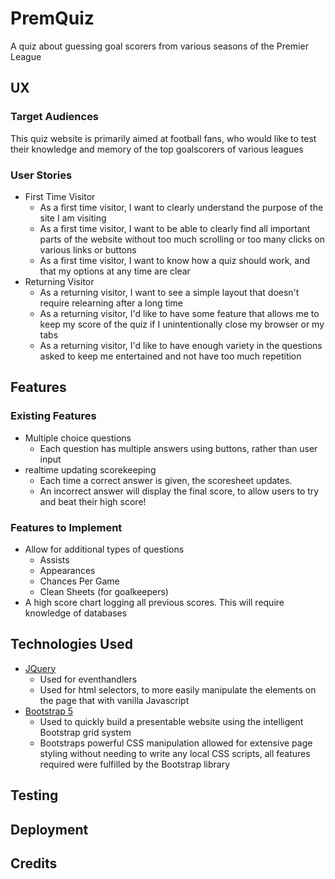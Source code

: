 PremQuiz
======
A quiz about guessing goal scorers from various seasons of the Premier League


## UX
### Target Audiences
This quiz website is primarily aimed at football fans, who would like to test their knowledge and memory of the top goalscorers of various leagues
### User Stories
* First Time Visitor
  * As a first time visitor, I want to clearly understand the purpose of the site I am visiting
  * As a first time visitor, I want to be able to clearly find all important parts of the website without too much scrolling or too many clicks on various links or buttons
  * As a first time visitor, I want to know how a quiz should work, and that my options at any time are clear
* Returning Visitor
  * As a returning visitor, I want to see a simple layout that doesn't require relearning after a long time
  * As a returning visitor, I'd like to have some feature that allows me to keep my score of the quiz if I unintentionally close my browser or my tabs
  * As a returning visitor, I'd like to have enough variety in the questions asked to keep me entertained and not have too much repetition

## Features

### Existing Features
* Multiple choice questions
  * Each question has multiple answers using buttons, rather than user input
* realtime updating scorekeeping
  * Each time a correct answer is given, the scoresheet updates.
  * An incorrect answer will display the final score, to allow users to try and beat their high score!

### Features to Implement
* Allow for additional types of questions
  * Assists
  * Appearances
  * Chances Per Game
  * Clean Sheets (for goalkeepers)
* A high score chart logging all previous scores. This will require knowledge of databases

## Technologies Used

* [JQuery](https://jquery.com/)
  * Used for eventhandlers
  * Used for html selectors, to more easily manipulate the elements on the page that with vanilla Javascript
* [Bootstrap 5](https://getbootstrap.com/)
  * Used to quickly build a presentable website using the intelligent Bootstrap grid system
  * Bootstraps powerful CSS manipulation allowed for extensive page styling without needing to write any local CSS scripts, all features required were fulfilled by the Bootstrap library


## Testing

## Deployment

## Credits

